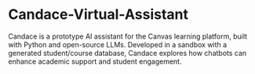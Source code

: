 # Candace-Virtual-Assistant
Candace is a prototype AI assistant for the Canvas learning platform, built with Python and open-source LLMs. Developed in a sandbox with a generated student/course database, Candace explores how chatbots can enhance academic support and student engagement. 
